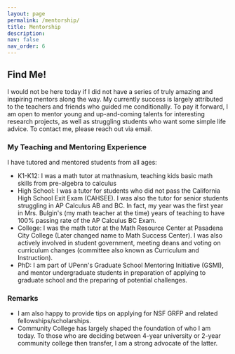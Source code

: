 ```yaml
---
layout: page
permalink: /mentorship/
title: Mentorship
description: 
nav: false
nav_order: 6
---
```


## Find Me!
I would not be here today if I did not have a series of truly amazing and inspiring mentors along the way. My currently success is largely attributed to the teachers and friends who guided me conditionally. To pay it forward, I am open to mentor young and up-and-coming talents for interesting research projects, as well as struggling students who want some simple life advice. To contact me, please reach out via email.


### My Teaching and Mentoring Experience
I have tutored and mentored students from all ages:
- K1-K12: I was a math tutor at mathnasium, teaching kids basic math skills from pre-algebra to calculus
- High School: I was a tutor for students who did not pass the California High School Exit Exam (CAHSEE). I was also the tutor for senior students struggling in AP Calculus AB and BC. In fact, my year was the first year in Mrs. Bulgin's (my math teacher at the time) years of teaching to have 100% passing rate of the AP Calculus BC Exam. 
- College: I was the math tutor at the Math Resource Center at Pasadena City College (Later changed name to Math Success Center). I was also actively involved in student government, meeting deans and voting on curriculum changes (committee also known as Curriculum and Instruction).
- PhD: I am part of UPenn's Graduate School Mentoring Initiative (GSMI), and mentor undergraduate students in preparation of applying to graduate school and the preparing of potential challenges. 


### Remarks
- I am also happy to provide tips on applying for NSF GRFP and related fellowships/scholarships.
- Community College has largely shaped the foundation of who I am today. To those who are deciding between 4-year university or 2-year community college then transfer, I am a strong advocate of the latter.
